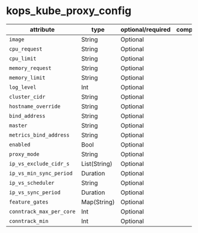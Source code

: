 # kops_kube_proxy_config

| attribute | type | optional/required | computed |
| --- | --- | --- | --- |
| `image` | String | Optional |  |
| `cpu_request` | String | Optional |  |
| `cpu_limit` | String | Optional |  |
| `memory_request` | String | Optional |  |
| `memory_limit` | String | Optional |  |
| `log_level` | Int | Optional |  |
| `cluster_cidr` | String | Optional |  |
| `hostname_override` | String | Optional |  |
| `bind_address` | String | Optional |  |
| `master` | String | Optional |  |
| `metrics_bind_address` | String | Optional |  |
| `enabled` | Bool | Optional |  |
| `proxy_mode` | String | Optional |  |
| `ip_vs_exclude_cidr_s` | List(String) | Optional |  |
| `ip_vs_min_sync_period` | Duration | Optional |  |
| `ip_vs_scheduler` | String | Optional |  |
| `ip_vs_sync_period` | Duration | Optional |  |
| `feature_gates` | Map(String) | Optional |  |
| `conntrack_max_per_core` | Int | Optional |  |
| `conntrack_min` | Int | Optional |  |
